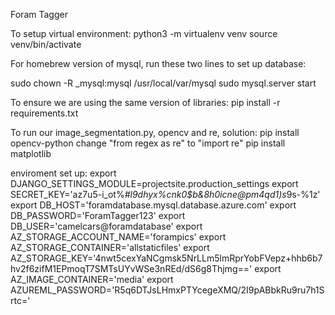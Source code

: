 Foram Tagger

To setup virtual environment:
python3 -m virtualenv venv
source venv/bin/activate

For homebrew version of mysql, run these two lines to set up database:

sudo chown -R _mysql:mysql /usr/local/var/mysql
sudo mysql.server start

To ensure we are using the same version of libraries:
pip install -r requirements.txt

To run our image_segmentation.py, opencv and re, solution:
pip install opencv-python
change "from regex as re" to "import re"
pip install matplotlib


enviroment set up: 
export DJANGO_SETTINGS_MODULE=projectsite.production_settings
export SECRET_KEY='az7u5-i_ot%*#l9dhyx%cnk0$b&8h0icne@pm4qd1)s*9s-%1z'
export DB_HOST='foramdatabase.mysql.database.azure.com'
export DB_PASSWORD='ForamTagger123'
export DB_USER='camelcars@foramdatabase'
export AZ_STORAGE_ACCOUNT_NAME='forampics'
export AZ_STORAGE_CONTAINER='allstaticfiles'
export AZ_STORAGE_KEY='4nwt5cexYaNCgmsk5NrLLm5lmRprYobFVepz+hhb6b7hv2f6zifM1EPmoqT7SMTsUYvWSe3nREd/dS6g8Thjmg=='
export AZ_IMAGE_CONTAINER='media'
export AZUREML_PASSWORD='R5q6DTJsLHmxPTYcegeXMQ/2I9pABbkRu9ru7h1Srtc='
